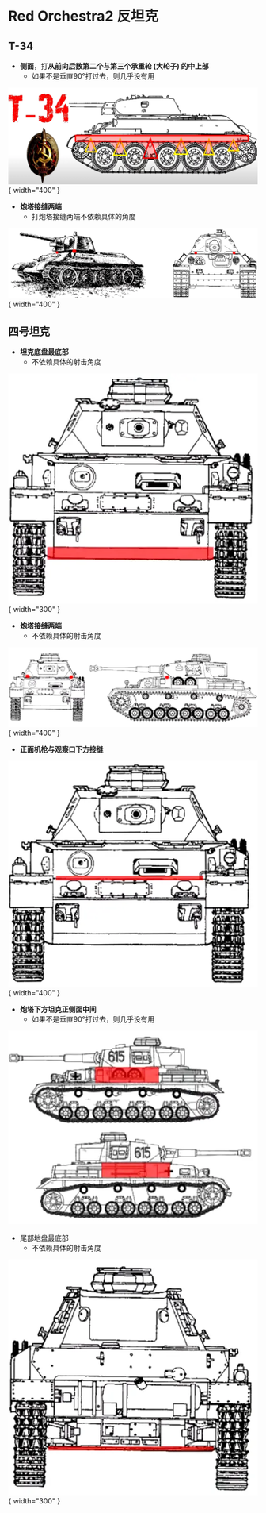# Red Orchestra2 反坦克

## T-34

* **侧面**，打**从前向后数第二个与第三个承重轮 (大轮子) 的中上部**
	* 如果不是垂直90°打过去，则几乎没有用

![输入图片说明](https://github.com/ymma98/picx-images-hosting/raw/master/20241217/image.32i0tbognl.webp){ width="400" }


* **炮塔接缝两端**
	* 打炮塔接缝两端不依赖具体的角度

![输入图片说明](https://github.com/ymma98/picx-images-hosting/raw/master/20241217/image.41y46hze0v.webp){ width="400" }


## 四号坦克

* **坦克底盘最底部**
	* 不依赖具体的射击角度

![输入图片说明](https://github.com/ymma98/picx-images-hosting/raw/master/20241217/image.86tpim55ab.webp){ width="300" }


* **炮塔接缝两端**
	* 不依赖具体的射击角度

![输入图片说明](https://github.com/ymma98/picx-images-hosting/raw/master/20241217/image.8l059hh4tb.webp){ width="400" }

* **正面机枪与观察口下方接缝**

![输入图片说明](https://github.com/ymma98/picx-images-hosting/raw/master/20241217/image.1lbvrleb5n.webp){ width="400" }


* **炮塔下方坦克正侧面中间**
	* 如果不是垂直90°打过去，则几乎没有用

![输入图片说明](https://github.com/ymma98/picx-images-hosting/raw/master/20241217/image.4uazo8xyk0.webp)


* 尾部地盘最底部
	* 不依赖具体的射击角度

![输入图片说明](https://github.com/ymma98/picx-images-hosting/raw/master/20241217/image.7lk1wbi1df.webp){ width="300" }
<!--stackedit_data:
eyJoaXN0b3J5IjpbMTg2ODc2MTY5NSwyMDQxNTczMzg3LC04NT
c0MDY2NV19
-->